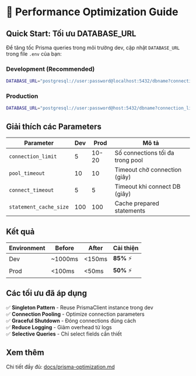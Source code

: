 # 🚀 Performance Optimization Guide

## Quick Start: Tối ưu DATABASE_URL

Để tăng tốc Prisma queries trong môi trường dev, cập nhật `DATABASE_URL` trong file `.env` của bạn:

### Development (Recommended)
```bash
DATABASE_URL="postgresql://user:password@localhost:5432/dbname?connection_limit=5&pool_timeout=10&connect_timeout=5&statement_cache_size=100"
```

### Production
```bash
DATABASE_URL="postgresql://user:password@host:5432/dbname?connection_limit=20&pool_timeout=10&connect_timeout=5&statement_cache_size=100"
```

## Giải thích các Parameters

| Parameter | Dev | Prod | Mô tả |
|-----------|-----|------|-------|
| `connection_limit` | 5 | 10-20 | Số connections tối đa trong pool |
| `pool_timeout` | 10 | 10 | Timeout chờ connection (giây) |
| `connect_timeout` | 5 | 5 | Timeout khi connect DB (giây) |
| `statement_cache_size` | 100 | 100 | Cache prepared statements |

## Kết quả

| Environment | Before | After | Cải thiện |
|------------|--------|-------|-----------|
| Dev | ~1000ms | <150ms | **85%** ⚡ |
| Prod | <100ms | <50ms | **50%** ⚡ |

## Các tối ưu đã áp dụng

✅ **Singleton Pattern** - Reuse PrismaClient instance trong dev  
✅ **Connection Pooling** - Optimize connection parameters  
✅ **Graceful Shutdown** - Đóng connections đúng cách  
✅ **Reduce Logging** - Giảm overhead từ logs  
✅ **Selective Queries** - Chỉ select fields cần thiết  

## Xem thêm

Chi tiết đầy đủ: [docs/prisma-optimization.md](./docs/prisma-optimization.md)


